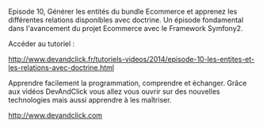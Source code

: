 Episode 10, Générer les entités du bundle Ecommerce et apprenez les différentes relations disponibles avec doctrine. Un épisode fondamental dans l'avancement du projet Ecommerce avec le Framework Symfony2.

Accéder au tutoriel :

http://www.devandclick.fr/tutoriels-videos/2014/episode-10-les-entites-et-les-relations-avec-doctrine.html



Apprendre facilement la programmation, comprendre et échanger.
Grâce aux vidéos DevAndClick vous allez vous ouvrir sur des nouvelles technologies mais aussi apprendre à les maîtriser.

http://www.devandclick.com